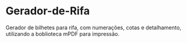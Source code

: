 # Gerador-de-Rifa
Gerador de bilhetes para rifa, com numerações, cotas e detalhamento, utilizando a boblioteca mPDF para impressão.
